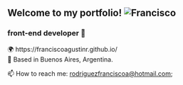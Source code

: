 <h2> Welcome to my portfolio! <img src='../src/assets/francisco-photo.png' alt='Francisco'/> </h2> 
<h3>front-end developer 🚀</h3>

<p>
🌍 https://franciscoagustinr.github.io/ <br>
📍 Based in Buenos Aires, Argentina. <br>
</p>

📫 How to reach me: rodriguezfranciscoa@hotmail.com;
